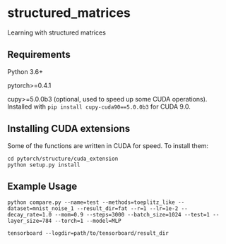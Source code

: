 # structured_matrices
Learning with structured matrices

## Requirements
Python 3.6+

pytorch>=0.4.1

cupy>=5.0.0b3 (optional, used to speed up some CUDA operations). Installed with
`pip install cupy-cuda90==5.0.0b3` for CUDA 9.0.

## Installing CUDA extensions
Some of the functions are written in CUDA for speed. To install them:
```
cd pytorch/structure/cuda_extension
python setup.py install
```


## Example Usage
```
python compare.py --name=test --methods=toeplitz_like --dataset=mnist_noise_1 --result_dir=fat --r=1 --lr=1e-2 --decay_rate=1.0 --mom=0.9 --steps=3000 --batch_size=1024 --test=1 --layer_size=784 --torch=1 --model=MLP
```
`tensorboard --logdir=path/to/tensorboard/result_dir`
